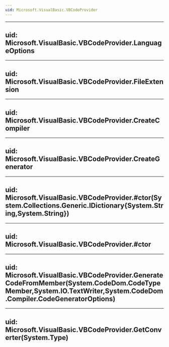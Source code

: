 ```yaml
---
uid: Microsoft.VisualBasic.VBCodeProvider
---
```


---
uid: Microsoft.VisualBasic.VBCodeProvider.LanguageOptions
---

---
uid: Microsoft.VisualBasic.VBCodeProvider.FileExtension
---

---
uid: Microsoft.VisualBasic.VBCodeProvider.CreateCompiler
---

---
uid: Microsoft.VisualBasic.VBCodeProvider.CreateGenerator
---

---
uid: Microsoft.VisualBasic.VBCodeProvider.#ctor(System.Collections.Generic.IDictionary{System.String,System.String})
---

---
uid: Microsoft.VisualBasic.VBCodeProvider.#ctor
---

---
uid: Microsoft.VisualBasic.VBCodeProvider.GenerateCodeFromMember(System.CodeDom.CodeTypeMember,System.IO.TextWriter,System.CodeDom.Compiler.CodeGeneratorOptions)
---

---
uid: Microsoft.VisualBasic.VBCodeProvider.GetConverter(System.Type)
---

